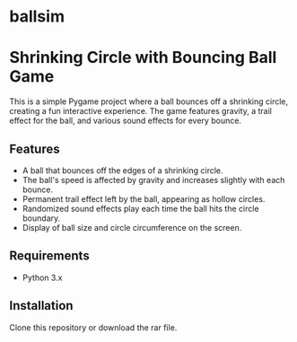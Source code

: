 # ballsim

# Shrinking Circle with Bouncing Ball Game

This is a simple Pygame project where a ball bounces off a shrinking circle, creating a fun interactive experience. The game features gravity, a trail effect for the ball, and various sound effects for every bounce.

## Features

- A ball that bounces off the edges of a shrinking circle.
- The ball's speed is affected by gravity and increases slightly with each bounce.
- Permanent trail effect left by the ball, appearing as hollow circles.
- Randomized sound effects play each time the ball hits the circle boundary.
- Display of ball size and circle circumference on the screen.

## Requirements

- Python 3.x

## Installation

Clone this repository or download the rar file.
